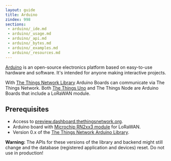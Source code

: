 ```yaml
---
layout: guide
title: Arduino
zindex: 998
sections:
 - arduino/_ide.md
 - arduino/_usage.md
 - arduino/_api.md
 - arduino/_bytes.md
 - arduino/_examples.md
 - arduino/_resources.md
---
```


[Arduino](https://www.arduino.cc/en/Guide/Introduction) is an open-source electronics platform based on easy-to-use hardware and software. It's intended for anyone making interactive projects.

With [The Things Network Library](https://github.com/thethingsnetwork/arduino-device-lib) Arduino Boards can communicate via The Things Network. Both [The Things Uno](/uno/) and The Things Node are Arduino Boards that include a LoRaWAN module.

## Prerequisites

* Access to [preview.dashboard.thethingsnetwork.org](https://preview.dashboard.thethingsnetwork.org/).
* Arduino board with [Microchip RN2xx3 module](http://www.microchip.com/design-centers/wireless-connectivity/embedded-wireless/lora-technology) for LoRaWAN.
* Version 0.x of the [The Things Network Arduino Library](https://github.com/thethingsnetwork/arduino-device-lib).

<div class="alert alert-danger"><strong>Warning:</strong> The APIs for these versions of the library and backend might still change and the database (registered application and devices) reset. Do not use in production!</div>
